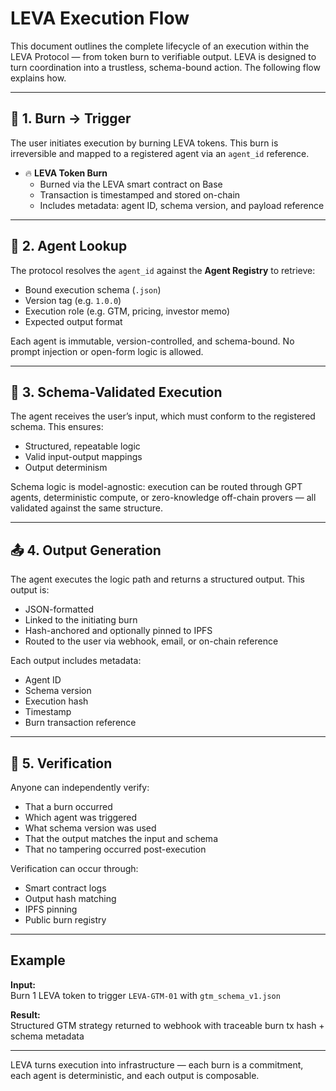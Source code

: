# LEVA Execution Flow

This document outlines the complete lifecycle of an execution within the LEVA Protocol — from token burn to verifiable output. LEVA is designed to turn coordination into a trustless, schema-bound action. The following flow explains how.

---

## 🔁 1. Burn → Trigger

The user initiates execution by burning LEVA tokens. This burn is irreversible and mapped to a registered agent via an `agent_id` reference.

- 🔥 **LEVA Token Burn**
  - Burned via the LEVA smart contract on Base
  - Transaction is timestamped and stored on-chain
  - Includes metadata: agent ID, schema version, and payload reference

---

## 🧠 2. Agent Lookup

The protocol resolves the `agent_id` against the **Agent Registry** to retrieve:

- Bound execution schema (`.json`)
- Version tag (e.g. `1.0.0`)
- Execution role (e.g. GTM, pricing, investor memo)
- Expected output format

Each agent is immutable, version-controlled, and schema-bound. No prompt injection or open-form logic is allowed.

---

## 🧩 3. Schema-Validated Execution

The agent receives the user’s input, which must conform to the registered schema. This ensures:

- Structured, repeatable logic  
- Valid input-output mappings  
- Output determinism  

Schema logic is model-agnostic: execution can be routed through GPT agents, deterministic compute, or zero-knowledge off-chain provers — all validated against the same structure.

---

## 📤 4. Output Generation

The agent executes the logic path and returns a structured output. This output is:

- JSON-formatted  
- Linked to the initiating burn  
- Hash-anchored and optionally pinned to IPFS  
- Routed to the user via webhook, email, or on-chain reference

Each output includes metadata:
- Agent ID
- Schema version
- Execution hash
- Timestamp
- Burn transaction reference

---

## 🔎 5. Verification

Anyone can independently verify:

- That a burn occurred
- Which agent was triggered
- What schema version was used
- That the output matches the input and schema
- That no tampering occurred post-execution

Verification can occur through:
- Smart contract logs  
- Output hash matching  
- IPFS pinning  
- Public burn registry

---

## Example

**Input:**  
Burn 1 LEVA token to trigger `LEVA-GTM-01` with `gtm_schema_v1.json`

**Result:**  
Structured GTM strategy returned to webhook with traceable burn tx hash + schema metadata

---

LEVA turns execution into infrastructure — each burn is a commitment, each agent is deterministic, and each output is composable.
